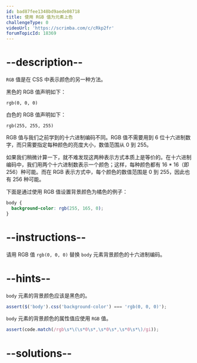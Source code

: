 ```yaml
---
id: bad87fee1348bd9aede08718
title: 使用 RGB 值为元素上色
challengeType: 0
videoUrl: 'https://scrimba.com/c/cRkp2fr'
forumTopicId: 18369
---
```


# --description--

`RGB` 值是在 CSS 中表示颜色的另一种方法。

黑色的 RGB 值声明如下：

`rgb(0, 0, 0)`

白色的 RGB 值声明如下：

`rgb(255, 255, 255)`

RGB 值与我们之前学到的十六进制编码不同。RGB 值不需要用到 6 位十六进制数字，而只需要指定每种颜色的亮度大小，数值范围从 0 到 255。

如果我们稍微计算一下，就不难发现这两种表示方式本质上是等价的。在十六进制编码中，我们用两个十六进制数表示一个颜色；这样，每种颜色都有 16 * 16（即 256）种可能。而在 RGB 表示方式中，每个颜色的数值范围是 0 到 255，因此也有 256 种可能。

下面是通过使用 RGB 值设置背景颜色为橘色的例子：

```css
body {
  background-color: rgb(255, 165, 0);
}
```

# --instructions--

请用 RGB 值 `rgb(0, 0, 0)` 替换 `body` 元素背景颜色的十六进制编码。

# --hints--

`body` 元素的背景颜色应该是黑色的。

```js
assert($('body').css('background-color') === 'rgb(0, 0, 0)');
```

`body` 元素的背景颜色的属性值应使用 `RGB` 值。

```js
assert(code.match(/rgb\s*\(\s*0\s*,\s*0\s*,\s*0\s*\)/gi));
```

# --solutions--

